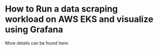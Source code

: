 # How to Run a data scraping workload on AWS EKS and visualize using Grafana  

More details can be found here: 